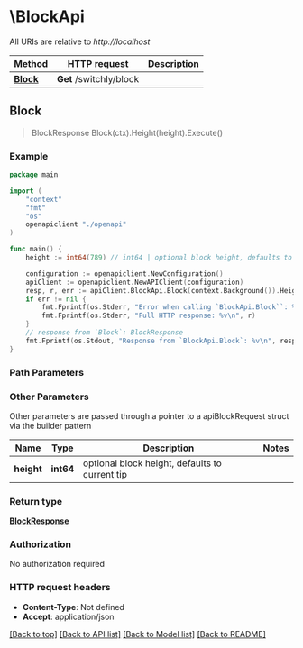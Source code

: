 # \BlockApi

All URIs are relative to *http://localhost*

Method | HTTP request | Description
------------- | ------------- | -------------
[**Block**](BlockApi.md#Block) | **Get** /switchly/block | 



## Block

> BlockResponse Block(ctx).Height(height).Execute()





### Example

```go
package main

import (
    "context"
    "fmt"
    "os"
    openapiclient "./openapi"
)

func main() {
    height := int64(789) // int64 | optional block height, defaults to current tip (optional)

    configuration := openapiclient.NewConfiguration()
    apiClient := openapiclient.NewAPIClient(configuration)
    resp, r, err := apiClient.BlockApi.Block(context.Background()).Height(height).Execute()
    if err != nil {
        fmt.Fprintf(os.Stderr, "Error when calling `BlockApi.Block``: %v\n", err)
        fmt.Fprintf(os.Stderr, "Full HTTP response: %v\n", r)
    }
    // response from `Block`: BlockResponse
    fmt.Fprintf(os.Stdout, "Response from `BlockApi.Block`: %v\n", resp)
}
```

### Path Parameters



### Other Parameters

Other parameters are passed through a pointer to a apiBlockRequest struct via the builder pattern


Name | Type | Description  | Notes
------------- | ------------- | ------------- | -------------
 **height** | **int64** | optional block height, defaults to current tip | 

### Return type

[**BlockResponse**](BlockResponse.md)

### Authorization

No authorization required

### HTTP request headers

- **Content-Type**: Not defined
- **Accept**: application/json

[[Back to top]](#) [[Back to API list]](../README.md#documentation-for-api-endpoints)
[[Back to Model list]](../README.md#documentation-for-models)
[[Back to README]](../README.md)

